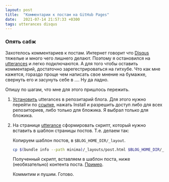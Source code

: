 ```yaml
---
layout: post
title:  "Комментарии к постам на GitHub Pages"
date:   2021-07-14 21:57:33 +0300
tags: utterances disqus
---
```

### Опять сабж

Захотелось комментариев к постам. Интернет говорит что
[Disqus](https://blog.disqus.com/) тяжелые и много чего лишнего делают. Поэтому
я остановился на [utterances](https://utteranc.es/) и легко подключаются. А для
того чтобы оставить комментарий, достаточно зарегестрироваться на гитхубе. Что
как мне кажется, гораздо проще чем написать свое мнение на бумажке, свернуть его
и засунуть себе в .... Ну да ладно.

Опишу по шагам, что мне для этого пришлось пережить.

1. [Установить](https://github.com/apps/utterances) utterances в репозитарий блога. Для этого нужно перейти по [ссылке](https://github.com/apps/utterances),
   нажать Install и разрешить доступ либо для всех репозиториев, либо только для
   бложика. Я выбрал только для бложика.
2. На странице [utterance](https://utteranc.es/) cформировать скрипт, который
   нужно вставить в шаблон страницы постов. Т.е. делаем так:
   
   Копируем шаблон постов, в `$BLOG_HOME_DIR/_layout`.
   ```sh
   cp $(bundle info --path minima)/_layouts/post.html $BLOG_HOME_DIR/_layouts/
   ```

   Полученный скрипт, вставляем в шаблон поста, ниже (необязательно) контента поста.
   [Пример](https://github.com/dvg4000/some-notes/blob/gh-pages/_layouts/post.html).

    Коммитим и пушим. 
    Готово.
